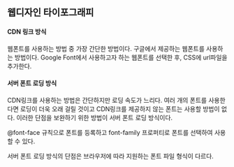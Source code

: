 ## 웹디자인 타이포그래피

#### CDN 링크 방식
웹폰트를 사용하는 방법 중 가장 간단한 방법이다. 구글에서 제공하는 웹폰트를 사용하는 방법이다.
Google Font에서 사용하고자 하는 웹폰트를 선택한 후, CSS에 url파일을 추가한다.

#### 서버 폰트 로딩 방식
CDN링크를 사용하는 방법은 간단하지만 로딩 속도가 느리다. 여러 개의 폰트를 사용한다면 로딩이 더욱 오래 걸릴 것이고 CDN링크를 제공하지 않는 폰트는 사용할 방법이 없다. 이러한 단점을 보완하기 위한 방법이 서버 폰트 로딩 방식이다.

@font-face 규칙으로 폰트를 등록하고 font-family 프로퍼티로 폰트를 선택하여 사용할 수 있다.

서버 폰트 로딩 방식의 단점은 브라우저에 따라 지원하는 폰트 파일 형식이 다르다.